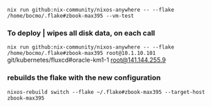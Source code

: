 
`nix run github:nix-community/nixos-anywhere -- --flake /home/bocmo/.flake#zbook-max395 --vm-test`

### To deploy | wipes all disk data, on each call
`nix run github:nix-community/nixos-anywhere -- --flake /home/bocmo/.flake#zbook-max395 root@10.1.10.101` 
git/kubernetes/fluxcd#oracle-km1-1 root@141.144.255.9

### rebuilds the flake with the new configuration
`nixos-rebuild switch --flake ~/.flake#zbook-max395 --target-host zbook-max395` 